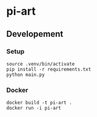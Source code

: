 # pi-art

## Developement

### Setup

```
source .venv/bin/activate
pip install -r requirements.txt
python main.py
```

### Docker

```
docker build -t pi-art .
docker run -i pi-art
```
